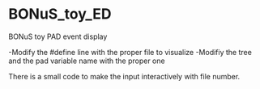 # BONuS_toy_ED
BONuS toy PAD event display

-Modify the #define line with the proper file to visualize
-Modifiy the tree and the pad variable name with the proper one

There is a small code to make the input interactively with file number. 
